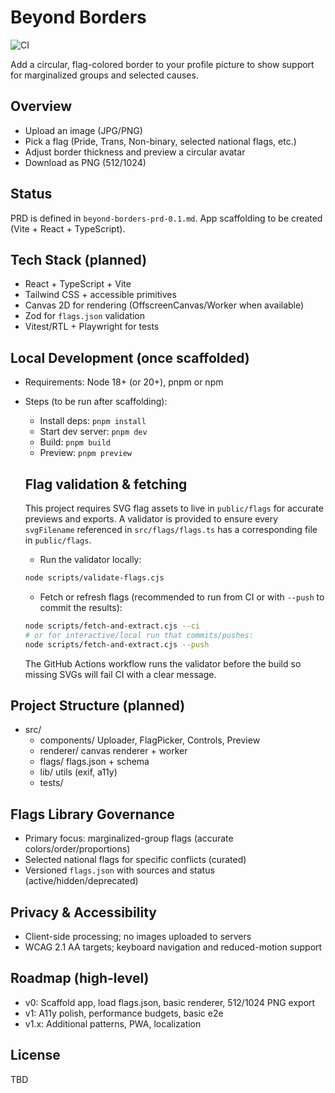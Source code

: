 # Beyond Borders

![CI](https://github.com/ravendarque/ravendarque-beyond-borders/actions/workflows/ci-validate-flags.yml/badge.svg)

Add a circular, flag-colored border to your profile picture to show support for marginalized groups and selected causes.

## Overview
- Upload an image (JPG/PNG)
- Pick a flag (Pride, Trans, Non-binary, selected national flags, etc.)
- Adjust border thickness and preview a circular avatar
- Download as PNG (512/1024)

## Status
PRD is defined in `beyond-borders-prd-0.1.md`. App scaffolding to be created (Vite + React + TypeScript).

## Tech Stack (planned)
- React + TypeScript + Vite
- Tailwind CSS + accessible primitives
- Canvas 2D for rendering (OffscreenCanvas/Worker when available)
- Zod for `flags.json` validation
- Vitest/RTL + Playwright for tests

## Local Development (once scaffolded)
- Requirements: Node 18+ (or 20+), pnpm or npm
- Steps (to be run after scaffolding):
  - Install deps: `pnpm install`
  - Start dev server: `pnpm dev`
  - Build: `pnpm build`
  - Preview: `pnpm preview`

  ## Flag validation & fetching

  This project requires SVG flag assets to live in `public/flags` for accurate previews and exports. A validator is provided to ensure every `svgFilename` referenced in `src/flags/flags.ts` has a corresponding file in `public/flags`.

  - Run the validator locally:

  ```bash
  node scripts/validate-flags.cjs
  ```

  - Fetch or refresh flags (recommended to run from CI or with `--push` to commit the results):

  ```bash
  node scripts/fetch-and-extract.cjs --ci
  # or for interactive/local run that commits/pushes:
  node scripts/fetch-and-extract.cjs --push
  ```

  The GitHub Actions workflow runs the validator before the build so missing SVGs will fail CI with a clear message.

## Project Structure (planned)
- src/
  - components/ Uploader, FlagPicker, Controls, Preview
  - renderer/ canvas renderer + worker
  - flags/ flags.json + schema
  - lib/ utils (exif, a11y)
  - tests/

## Flags Library Governance
- Primary focus: marginalized-group flags (accurate colors/order/proportions)
- Selected national flags for specific conflicts (curated)
- Versioned `flags.json` with sources and status (active/hidden/deprecated)

## Privacy & Accessibility
- Client-side processing; no images uploaded to servers
- WCAG 2.1 AA targets; keyboard navigation and reduced-motion support

## Roadmap (high-level)
- v0: Scaffold app, load flags.json, basic renderer, 512/1024 PNG export
- v1: A11y polish, performance budgets, basic e2e
- v1.x: Additional patterns, PWA, localization

## License
TBD
